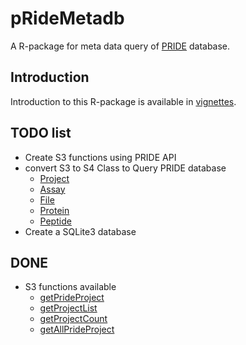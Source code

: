 # pRideMetadb

A R-package for meta data query of [PRIDE](http://www.ebi.ac.uk/pride/archive/) database.

## Introduction
Introduction to this R-package is available in [vignettes](./vignettes/pRideMetadb.md). 

## TODO list
- Create S3 functions using PRIDE API
- convert S3 to S4 Class to Query PRIDE database
    + [Project](http://www.ebi.ac.uk/pride/ws/archive/#!/project)
    + [Assay](http://www.ebi.ac.uk/pride/ws/archive/#!/assay)
    + [File](http://www.ebi.ac.uk/pride/ws/archive/#!/file)
    + [Protein](http://www.ebi.ac.uk/pride/ws/archive/#!/protein)
    + [Peptide](http://www.ebi.ac.uk/pride/ws/archive/#!/peptide)
- Create a SQLite3 database

## DONE
- S3 functions available
    +  [getPrideProject](./R/pRide-api.R)
    +  [getProjectList](./R/pRide-api.R)
    +  [getProjectCount](./R/pRide-api.R)
    +  [getAllPrideProject](./R/pRide-api.R)

